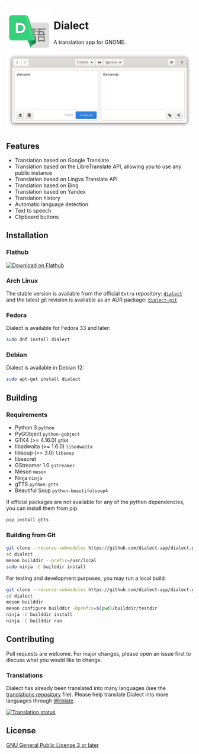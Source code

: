 <img height="128" src="data/app.drey.Dialect.svg" align="left"/>

# Dialect

A translation app for GNOME.

![Dialect](preview.png?raw=true)

## Features

- Translation based on Google Translate
- Translation based on the LibreTranslate API, allowing you to use any public instance
- Translation based on Lingva Translate API</li>
- Translation based on Bing
- Translation based on Yandex
- Translation history
- Automatic language detection
- Text to speech
- Clipboard buttons

## Installation

### Flathub

<a href='https://flathub.org/apps/details/app.drey.Dialect'><img alt='Download on Flathub' src='https://flathub.org/api/badge?svg&locale=en'/></a>

### Arch Linux

The stable version is available from the official `Extra` repository: [`dialect`](https://archlinux.org/packages/extra/any/dialect/) and the latest git revision is available as an AUR package: [`dialect-git`](https://aur.archlinux.org/packages/dialect-git/)

### Fedora

Dialect is available for Fedora 33 and later:

```bash
sudo dnf install dialect
```
### Debian

Dialect is available in Debian 12:
```bash
sudo apt-get install dialect
```
## Building

### Requirements

- Python 3 `python`
- PyGObject `python-gobject`
- GTK4 (>= 4.16.0) `gtk4`
- libadwaita (>= 1.6.0) `libadwaita`
- libsoup (>= 3.0) `libsoup`
- libsecret
- GStreamer 1.0 `gstreamer`
- Meson `meson`
- Ninja `ninja`
- gTTS `python-gtts`
- Beautiful Soup `python-beautifulsoup4`

If official packages are not available for any of the python dependencies, you can install them from pip:

```bash
pip install gtts
```

### Building from Git

```bash
git clone --recurse-submodules https://github.com/dialect-app/dialect.git
cd dialect
meson builddir --prefix=/usr/local
sudo ninja -C builddir install
```

For testing and development purposes, you may run a local build:

```bash
git clone --recurse-submodules https://github.com/dialect-app/dialect.git
cd dialect
meson builddir
meson configure builddir -Dprefix=$(pwd)/builddir/testdir
ninja -C builddir install
ninja -C builddir run
```

## Contributing

Pull requests are welcome. For major changes, please open an issue first to discuss what you would like to change.

### Translations

Dialect has already been translated into many languages (see the [translations repository](https://github.com/dialect-app/po/blob/main/README.md) file). Please help translate Dialect into more languages through [Weblate](https://hosted.weblate.org/engage/dialect/).

<a href="https://hosted.weblate.org/engage/dialect/">
<img src="https://hosted.weblate.org/widgets/dialect/-/dialect/multi-auto.svg" alt="Translation status" />
</a>

## License

[GNU General Public License 3 or later](https://www.gnu.org/licenses/gpl-3.0.en.html)
